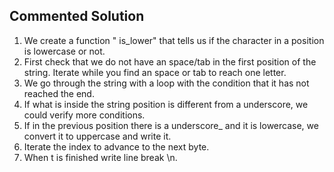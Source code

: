 ## Commented Solution

1. We create a function  " is_lower" that tells us if the character in a position is lowercase or not.
2. First check that we do not have an space/tab in the first position of the string.
   Iterate while you find an space or tab to reach one letter.
3. We go through the string with a loop with the condition that it has not reached the end.
4. If what is inside the string position is different from a underscore, we could verify more conditions.
5. If in the previous position there is a underscore_ and it is lowercase, we convert it to uppercase and write it.
6. Iterate the index to advance to the next byte.
7. When t is finished write line break \n.
   
